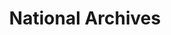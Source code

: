---
blog: https://www.archives.gov/social-media/blogs
facebook: http://www.facebook.com/usnationalarchives
github: usnationalarchives
logohandle: archives
sort: national_archives
title: National Archives
twitter: USNatArchives
website: https://www.archives.gov/
wikipedia: https://en.wikipedia.org/wiki/blah
---